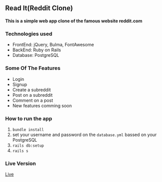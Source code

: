 ## Read It(Reddit Clone)
#### This is a simple web app clone of the famous website reddit.com

### Technologies used
* FrontEnd: jQuery, Bulma, FontAwesome
* BackEnd: Ruby on Rails
* Database: PostgreSQL

### Some Of The Features
* Login
* Signup
* Create a subreddit
* Post on a subreddit
* Comment on a post
* New features comming soon

### How to run the app
1. `bundle install`
2. set your username and password on the `database.yml` bassed on your PostgreSQL
3. `rails db:setup`
4. `rails s`

### Live Version
[Live](https://justreadit.herokuapp.com/)
